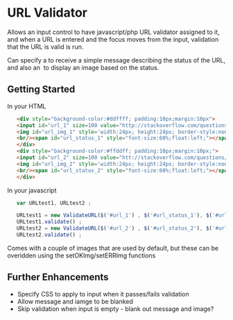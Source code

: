 # URL Validator

Allows an input control to have javascript/php URL validator assigned to it, and when a URL is entered and the focus moves from the input, validation that the URL is valid is run.

Can specify a <span> to receive a simple message describing the status of the URL, and also an <img> to display an image based on the status.

## Getting Started

In your HTML

```html
   <div style="background-color:#ddffff; padding:10px;margin:10px">
   <input id="url_1" size=100 value="http://stackoverflow.com/questions/8667070/javascript-regular-expression-to-validate-url" />
   <img id="url_img_1" style='width:24px; height:24px; border-style:none;' src='data:image/gif;    base64,R0lGODlhAQABAAD/ACwAAAAAAQABAAACADs%3D' />
   <br/><span id="url_status_1" style="font-size:60%;float:left;"></span>
   </div>
   <div style="background-color:#ffddff; padding:10px;margin:10px;">
   <input id="url_2" size=100 value="htt://stackoverflow.com/questions/8667070/javascript-regular-expression-to-validate-url" />
   <img id="url_img_2" style='width:24px; height:24px; border-style:none;' src='data:image/gif; base64,R0lGODlhAQABAAD/ACwAAAAAAQABAAACADs%3D' />
   <br/><span id="url_status_2" style="font-size:60%;float:left;"></span>
   </div>
```
In your javascript

```javascript
   var URLtest1, URLtest2 ;

   URLtest1 = new ValidateURL($('#url_1') , $('#url_status_1'), $('#url_img_1')) ;
   URLtest1.validate() ;
   URLtest2 = new ValidateURL($('#url_2') , $('#url_status_2'), $('#url_img_2')) ;
   URLtest2.validate() ;
```

Comes with a couple of images that are used by default, but these can be overidden using the setOKImg/setERRImg functions

## Further Enhancements

* Specify CSS to apply to input when it passes/fails validation
* Allow message and iamge to be blanked
* Skip validation when input is empty - blank out message and image?
